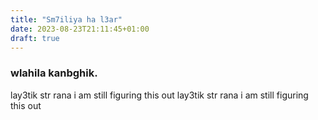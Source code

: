 ```yaml
---
title: "Sm7iliya ha l3ar"
date: 2023-08-23T21:11:45+01:00
draft: true
---
```



### wlahila kanbghik.

lay3tik str rana i am still figuring this out
lay3tik str rana i am still figuring this out